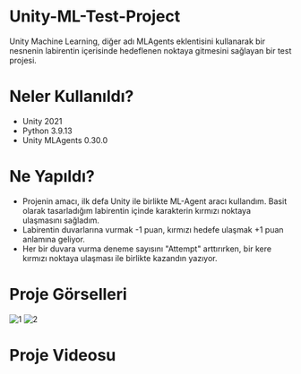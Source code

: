 # Unity-ML-Test-Project
Unity Machine Learning, diğer adı MLAgents eklentisini kullanarak bir nesnenin labirentin içerisinde hedeflenen noktaya gitmesini sağlayan bir test projesi.
# Neler Kullanıldı?
- Unity 2021
- Python 3.9.13
- Unity MLAgents 0.30.0
# Ne Yapıldı?
- Projenin amacı, ilk defa Unity ile birlikte ML-Agent aracı kullandım. Basit olarak tasarladığım labirentin içinde karakterin kırmızı noktaya ulaşmasını sağladım.
- Labirentin duvarlarına vurmak -1 puan, kırmızı hedefe ulaşmak +1 puan anlamına geliyor.
- Her bir duvara vurma deneme sayısını "Attempt" arttırırken, bir kere kırmızı noktaya ulaşması ile birlikte kazandın yazıyor.
# Proje Görselleri
![1](https://github.com/ugursirvermez/Unity-ML-Test-Project/assets/6298796/5ed364ba-8107-4056-b8f4-4f50a71f787c)
![2](https://github.com/ugursirvermez/Unity-ML-Test-Project/assets/6298796/f6e8cc81-f1e7-4950-8b73-51da6b25cdb9)
# Proje Videosu
